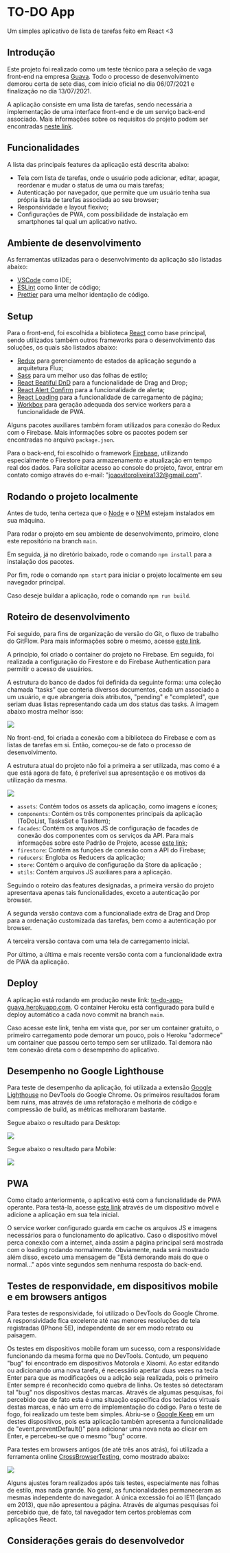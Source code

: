 # TO-DO App

Um simples aplicativo de lista de tarefas feito em React <3

## Introdução

Este projeto foi realizado como um teste técnico para a seleção de vaga front-end na empresa [Guava](https://guava.software/).
Todo o processo de desenvolvimento demorou certa de sete dias, com início oficial no dia 06/07/2021 e finalização no dia 13/07/2021.

A aplicação consiste em uma lista de tarefas, sendo necessária a implementação de uma interface front-end e de um serviço back-end associado.
Mais informações sobre os requisitos do projeto podem ser encontradas [neste link](https://www.notion.so/Sele-o-Front-End-2021-3Q-d4db012e1a74459eadf2345d6106e660).

## Funcionalidades

A lista das principais features da aplicação está descrita abaixo:

* Tela com lista de tarefas, onde o usuário pode adicionar, editar, apagar, reordenar e mudar o status de uma ou mais tarefas;
* Autenticação por navegador, que permite que um usuário tenha sua própria lista de tarefas associada ao seu browser;
* Responsividade e layout flexivo;
* Configurações de PWA, com possibilidade de instalação em smartphones tal qual um aplicativo nativo.

## Ambiente de desenvolvimento

As ferramentas utilizadas para o desenvolvimento da aplicação são listadas abaixo:

* [VSCode](https://code.visualstudio.com/) como IDE;
* [ESLint](https://eslint.org/) como linter de código;
* [Prettier](https://prettier.io/) para uma melhor identação de código.

## Setup

Para o front-end, foi escolhida a biblioteca [React](https://pt-br.reactjs.org/) como base principal, sendo utilizados também outros frameworks para o desenvolvimento das soluções, os quais são listados abaixo:

* [Redux](https://redux.js.org/) para gerenciamento de estados da aplicação segundo a arquitetura Flux;
* [Sass](https://sass-lang.com/) para um melhor uso das folhas de estilo;
* [React Beatiful DnD](https://github.com/atlassian/react-beautiful-dnd) para a funcionalidade de Drag and Drop;
* [React Alert Confirm](https://www.npmjs.com/package/react-alert-confirm) para a funcionalidade de alerta;
* [React Loading](https://www.npmjs.com/package/react-loadingm) para a funcionalidade de carregamento de página;
* [Workbox](https://developers.google.com/web/tools/workbox) para geração adequada dos service workers para a funcionalidade de PWA.

Alguns pacotes auxiliares também foram utilizados para conexão do Redux com o Firebase. Mais informações sobre os pacotes podem ser encontradas no arquivo `package.json`.

Para o back-end, foi escolhido o framework [Firebase](https://firebase.google.com/), utilizando especialmente o Firestore para armazenamento e atualização em tempo real dos dados. Para solicitar acesso ao console do projeto, favor, entrar em contato comigo através do e-mail: "joaovitoroliveira132@gmail.com".

## Rodando o projeto localmente

Antes de tudo, tenha certeza que o [Node](https://nodejs.org/en/) e o [NPM](https://www.npmjs.com/) estejam instalados em sua máquina.

Para rodar o projeto em seu ambiente de desenvolvimento, primeiro, clone este repositório na branch `main`.

Em seguida, já no diretório baixado, rode o comando `npm install` para a instalação dos pacotes. 

Por fim, rode o comando `npm start` para iniciar o projeto localmente em seu navegador principal.

Caso deseje buildar a aplicação, rode o comando `npm run build`.

## Roteiro de desenvolvimento

Foi seguido, para fins de organização de versão do Git, o fluxo de trabalho do GitFlow. Para mais informações sobre o mesmo, acesse [este link](https://www.atlassian.com/br/git/tutorials/comparing-workflows/gitflow-workflow).

A princípio, foi criado o container do projeto no Firebase. Em seguida, foi realizada a configuração do Firestore e do Firebase Authentication para permitir o acesso de usuários. 

A estrutura do banco de dados foi definida da seguinte forma: uma coleção chamada "tasks" que conteria diversos documentos, cada um associado a um usuário, e que abrangeria dois atributos, "pending" e "completed", que seriam duas listas representando cada um dos status das tasks.
A imagem abaixo mostra melhor isso:

<img src="https://drive.google.com/uc?export=view&id=1bV0gebP5RdrbdYIsB1yZRwkNGKZBINXk">

No front-end, foi criada a conexão com a biblioteca do Firebase e com as listas de tarefas em si. Então, começou-se de fato o processo de desenvolvimento.

A estrutura atual do projeto não foi a primeira a ser utilizada, mas como é a que está agora de fato, é preferível sua apresentação e os motivos da utilização da mesma.

<img src="https://drive.google.com/uc?export=view&id=1JypqfrF7t7--p0htI853Mp8xNDug9xVf">

* `assets`: Contém todos os assets da aplicação, como imagens e ícones;
* `components`: Contém os três componentes principais da aplicação (ToDoList, TasksSet e TaskItem);
* `facades`: Contém os arquivos JS de configuração de facades de conexão dos componentes com os serviços da API. Para mais informações sobre este Padrão de Projeto, acesse [este link](https://refactoring.guru/pt-br/design-patterns/facade);
* `firestore`: Contém as funções de conexão com a API do Firebase;
* `reducers`: Engloba os Reducers da aplicação;
* `store`: Contém o arquivo de configuração da Store da aplicação ;
* `utils`: Contém arquivos JS auxiliares para a aplicação.

Seguindo o roteiro das features designadas, a primeira versão do projeto apresentava apenas tais funcionalidades, exceto a autenticação por browser.

A segunda versão contava com a funcionaliade extra de Drag and Drop para a ordenação customizada das tarefas, bem como a autenticação por browser.

A terceira versão contava com uma tela de carregamento inicial.

Por último, a última e mais recente versão conta com a funcionalidade extra de PWA da aplicação.

## Deploy

A aplicação está rodando em produção neste link: [to-do-app-guava.herokuapp.com](to-do-app-guava.herokuapp.com).
O container Heroku está configurado para build e deploy automático a cada novo commit na branch `main`.

Caso acesse este link, tenha em vista que, por ser um container gratuito, o primeiro carregamento pode demorar um pouco, pois o Heroku "adormece" um container que passou certo tempo sem ser utilizado. Tal demora não tem conexão direta com o desempenho do aplicativo.

## Desempenho no Google Lighthouse

Para teste de desempenho da aplicação, foi utilizada a extensão [Google Lighthouse](https://developers.google.com/web/tools/lighthouse?hl=pt-br) no DevTools do Google Chrome.
Os primeiros resultados foram bem ruins, mas através de uma refatoração e melhoria de código e compressão de build, as métricas melhoraram bastante.

Segue abaixo o resultado para Desktop:

<img src="https://drive.google.com/uc?export=view&id=1_zlA6RFC21fqJC9zsBSkFCLC0B8ENavo">

Segue abaixo o resultado para Mobile:

<img src="https://drive.google.com/uc?export=view&id=1PVpM3kkgujXpl8ANTN4RtzMAkul7p6uc">

## PWA

Como citado anteriormente, o aplicativo está com a funcionalidade de PWA operante. Para testá-la, acesse [este link](to-do-app-guava.herokuapp.com) através de um dispositivo móvel e adicione a aplicação em sua tela inicial.

O service worker configurado guarda em cache os arquivos JS e imagens necessários para o funcionamento do aplicativo. Caso o dispositivo móvel perca conexão com a internet, ainda assim a página principal será mostrada com o loading rodando normalmente. Obviamente, nada será mostrado além disso, exceto uma mensagem de "Está demorando mais do que o normal..." após vinte segundos sem nenhuma resposta do back-end.

## Testes de responvidade, em dispositivos mobile e em browsers antigos

Para testes de responsividade, foi utilizado o DevTools do Google Chrome. A responsividade fica excelente até nas menores resoluções de tela registradas (IPhone 5E), independente de ser em modo retrato ou paisagem.

Os testes em dispositivos mobile foram um sucesso, com a responsividade funcionando da mesma forma que no DevTools. 
Contudo, um pequeno "bug" foi encontrado em dispositivos Motorola e Xiaomi. Ao estar editando ou adicionando uma nova tarefa, é necessário apertar duas vezes na tecla Enter para que as modificações ou a adição seja realizada, pois o primeiro Enter sempre é reconhecido como quebra de linha. Os testes só detectaram tal "bug" nos dispositivos destas marcas. Através de algumas pesquisas, foi percebido que de fato esta é uma situação específica dos teclados virtuais destas marcas, e não um erro de implementação do código. Para o teste de fogo, foi realizado um teste bem simples. Abriu-se o [Google Keep](www.keep.google.com) em um destes dispositivos, pois esta aplicação também apresenta a funcionalidade de "event.preventDefault()" para adicionar uma nova nota ao clicar em Enter, e percebeu-se que o mesmo "bug" ocorre.

Para testes em browsers antigos (de até três anos atrás), foi utilizada a ferramenta online [CrossBrowserTesting](https://app.crossbrowsertesting.com/), como mostrado abaixo:

<img src="https://drive.google.com/uc?export=view&id=13oXECP5C7IKAm6QTo7q8VBbORCJsgeMb">

Alguns ajustes foram realizados após tais testes, especialmente nas folhas de estilo, mas nada grande. No geral, as funcionalidades permaneceram as mesmas independente do navegador. A única excessão foi ao IE11 (lançado em 2013), que não apresentou a página. Através de algumas pesquisas foi percebido que, de fato, tal navegador tem certos problemas com aplicações React.

## Considerações gerais do desenvolvedor

